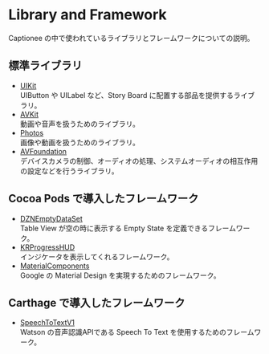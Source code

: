# Library and Framework

Captionee の中で使われているライブラリとフレームワークについての説明。

## 標準ライブラリ

- [UIKit](https://developer.apple.com/documentation/uikit)  
UIButton や UILabel など、Story Board に配置する部品を提供するライブラリ。
- [AVKit](https://developer.apple.com/documentation/avkit)  
動画や音声を扱うためのライブラリ。
- [Photos](https://developer.apple.com/documentation/photos)  
画像や動画を扱うためのライブラリ。
- [AVFoundation](https://developer.apple.com/documentation/avfoundation)  
デバイスカメラの制御、オーディオの処理、システムオーディオの相互作用の設定などを行うライブラリ。

## Cocoa Pods で導入したフレームワーク

- [DZNEmptyDataSet](https://github.com/dzenbot/DZNEmptyDataSet)  
Table View が空の時に表示する Empty State を定義できるフレームワーク。
- [KRProgressHUD](https://github.com/krimpedance/KRProgressHUD)  
インジケータを表示してくれるフレームワーク。
- [MaterialComponents](https://github.com/material-components/material-components-ios)  
Google の Material Design を実現するためのフレームワーク。

## Carthage で導入したフレームワーク

- [SpeechToTextV1](https://github.com/watson-developer-cloud/speech-to-text-swift)  
Watson の音声認識APIである Speech To Text を使用するためのフレームワーク。
